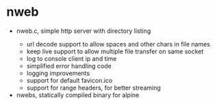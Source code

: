# nweb
<html>
  <body>
    <ul>
      <li>nweb.c, simple http server with directory listing</li>
        <ul>
          <li>url decode support to allow spaces and other chars in file names</li>
          <li>keep live support to allow multiple file transfer on same socket</li>
          <li>log to console client ip and time</li>
          <li>simplified error handling code</li>
          <li>logging improvements</li>
          <li>support for default favicon.ico</li>
          <li>support for range headers, for better streaming</li>
        </ul>
      <li>nwebs, statically compiled binary for alpine</li>
    </ul>
  </body>
</html>
